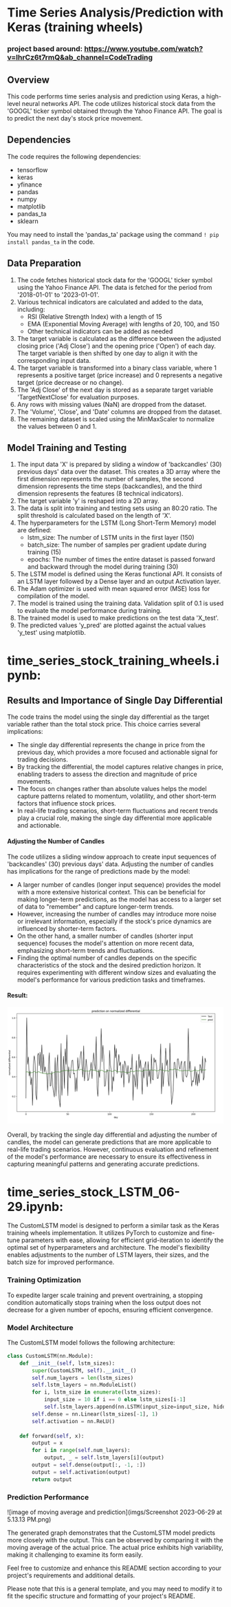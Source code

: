 # Time Series Analysis/Prediction with Keras (training wheels)

### project based around: https://www.youtube.com/watch?v=lhrCz6t7rmQ&ab_channel=CodeTrading 

## Overview
This code performs time series analysis and prediction using Keras, a high-level neural networks API. The code utilizes historical stock data from the 'GOOGL' ticker symbol obtained through the Yahoo Finance API. The goal is to predict the next day's stock price movement.

## Dependencies
The code requires the following dependencies:
- tensorflow
- keras
- yfinance
- pandas
- numpy
- matplotlib
- pandas_ta
- sklearn

You may need to install the 'pandas_ta' package using the command `! pip install pandas_ta` in the code.

## Data Preparation
1. The code fetches historical stock data for the 'GOOGL' ticker symbol using the Yahoo Finance API. The data is fetched for the period from '2018-01-01' to '2023-01-01'.
2. Various technical indicators are calculated and added to the data, including:
   - RSI (Relative Strength Index) with a length of 15
   - EMA (Exponential Moving Average) with lengths of 20, 100, and 150
   - Other technical indicators can be added as needed
3. The target variable is calculated as the difference between the adjusted closing price ('Adj Close') and the opening price ('Open') of each day. The target variable is then shifted by one day to align it with the corresponding input data.
4. The target variable is transformed into a binary class variable, where 1 represents a positive target (price increase) and 0 represents a negative target (price decrease or no change).
5. The 'Adj Close' of the next day is stored as a separate target variable 'TargetNextClose' for evaluation purposes.
6. Any rows with missing values (NaN) are dropped from the dataset.
7. The 'Volume', 'Close', and 'Date' columns are dropped from the dataset.
8. The remaining dataset is scaled using the MinMaxScaler to normalize the values between 0 and 1.

## Model Training and Testing
1. The input data 'X' is prepared by sliding a window of 'backcandles' (30) previous days' data over the dataset. This creates a 3D array where the first dimension represents the number of samples, the second dimension represents the time steps (backcandles), and the third dimension represents the features (8 technical indicators).
2. The target variable 'y' is reshaped into a 2D array.
3. The data is split into training and testing sets using an 80:20 ratio. The split threshold is calculated based on the length of 'X'.
4. The hyperparameters for the LSTM (Long Short-Term Memory) model are defined:
   - lstm_size: The number of LSTM units in the first layer (150)
   - batch_size: The number of samples per gradient update during training (15)
   - epochs: The number of times the entire dataset is passed forward and backward through the model during training (30)
5. The LSTM model is defined using the Keras functional API. It consists of an LSTM layer followed by a Dense layer and an output Activation layer.
6. The Adam optimizer is used with mean squared error (MSE) loss for compilation of the model.
7. The model is trained using the training data. Validation split of 0.1 is used to evaluate the model performance during training.
8. The trained model is used to make predictions on the test data 'X_test'.
9. The predicted values 'y_pred' are plotted against the actual values 'y_test' using matplotlib.

# time_series_stock_training_wheels.ipynb:

## Results and Importance of Single Day Differential
The code trains the model using the single day differential as the target variable rather than the total stock price. This choice carries several implications:

- The single day differential represents the change in price from the previous day, which provides a more focused and actionable signal for trading decisions.
- By tracking the differential, the model captures relative changes in price, enabling traders to assess the direction and magnitude of price movements.
- The focus on changes rather than absolute values helps the model capture patterns related to momentum, volatility, and other short-term factors that influence stock prices.
- In real-life trading scenarios, short-term fluctuations and recent trends play a crucial role, making the single day differential more applicable and actionable.

#### Adjusting the Number of Candles
The code utilizes a sliding window approach to create input sequences of 'backcandles' (30) previous days' data. Adjusting the number of candles has implications for the range of predictions made by the model:

- A larger number of candles (longer input sequence) provides the model with a more extensive historical context. This can be beneficial for making longer-term predictions, as the model has access to a larger set of data to "remember" and capture longer-term trends.
- However, increasing the number of candles may introduce more noise or irrelevant information, especially if the stock's price dynamics are influenced by shorter-term factors.
- On the other hand, a smaller number of candles (shorter input sequence) focuses the model's attention on more recent data, emphasizing short-term trends and fluctuations.
- Finding the optimal number of candles depends on the specific characteristics of the stock and the desired prediction horizon. It requires experimenting with different window sizes and evaluating the model's performance for various prediction tasks and timeframes.

#### Result: 

![result image demonstrates high variation in actual vs a relatively invariate prediction which (on average) follows the shape of the curve](imgs/differential_pred_triwheel.png)

Overall, by tracking the single day differential and adjusting the number of candles, the model can generate predictions that are more applicable to real-life trading scenarios. However, continuous evaluation and refinement of the model's performance are necessary to ensure its effectiveness in capturing meaningful patterns and generating accurate predictions. 

# time_series_stock_LSTM_06-29.ipynb:

The CustomLSTM model is designed to perform a similar task as the Keras training wheels implementation. It utilizes PyTorch to customize and fine-tune parameters with ease, allowing for efficient grid-iteration to identify the optimal set of hyperparameters and architecture. The model's flexibility enables adjustments to the number of LSTM layers, their sizes, and the batch size for improved performance.

### Training Optimization

To expedite larger scale training and prevent overtraining, a stopping condition automatically stops training when the loss output does not decrease for a given number of epochs, ensuring efficient convergence.

### Model Architecture

The CustomLSTM model follows the following architecture:

```python
class CustomLSTM(nn.Module):
    def __init__(self, lstm_sizes):
        super(CustomLSTM, self).__init__()
        self.num_layers = len(lstm_sizes)
        self.lstm_layers = nn.ModuleList()
        for i, lstm_size in enumerate(lstm_sizes):
            input_size = 10 if i == 0 else lstm_sizes[i-1]
            self.lstm_layers.append(nn.LSTM(input_size=input_size, hidden_size=lstm_size, batch_first=True))
        self.dense = nn.Linear(lstm_sizes[-1], 1)
        self.activation = nn.ReLU()

    def forward(self, x):
        output = x
        for i in range(self.num_layers):
            output, _ = self.lstm_layers[i](output)
        output = self.dense(output[:, -1, :])
        output = self.activation(output)
        return output
```

### Prediction Performance

![image of moving average and prediction](imgs/Screenshot 2023-06-29 at 5.13.13 PM.png)

The generated graph demonstrates that the CustomLSTM model predicts more closely with the output. This can be observed by comparing it with the moving average of the actual price. The actual price exhibits high variability, making it challenging to examine its form easily.

Feel free to customize and enhance this README section according to your project's requirements and additional details.

Please note that this is a general template, and you may need to modify it to fit the specific structure and formatting of your project's README.
